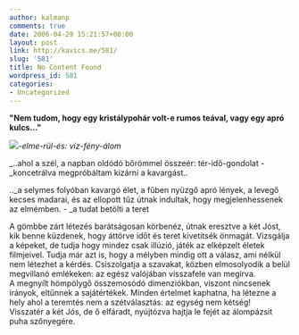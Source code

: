 ```yaml
---
author: kalmanp
comments: true
date: 2006-04-29 15:21:57+00:00
layout: post
link: http://kavics.me/581/
slug: '581'
title: No Content Found
wordpress_id: 581
categories:
- Uncategorized
---
```


**"Nem tudom, hogy egy kristálypohár volt-e rumos teával, vagy egy apró kulcs..."**




![](http://kavics.freeblog.hu/Files/!!water.jpg)_-elme-rül-és: víz-fény-álom_




_..ahol a szél, a napban oldódó bőrömmel összeér: tér-idő-gondolat - _koncetrálva megpróbáltam kizárni a kavargást..




.._a selymes folyóban kavargó élet, a fűben nyüzgő apró lények, a levegő kecses madarai, és az ellopott tűz útnak indultak, hogy megjelenhessenek az elmémben. - _a tudat betölti a teret  
  
A gömbbe zárt létezés barátságosan körbenéz, útnak eresztve a két Jóst, kik benne küzdenek, hogy áttörve időt és teret kivetítsék önmagát. Vizsgálja a képeket, de tudja hogy mindez csak illúzió, játék az elképzelt életek filmjeivel. Tudja már azt is, hogy a mélyben mindig ott a válasz, ami nélkül nem létezhet a kérdés. Csiszolgatja a szavakat, közben elmosolyodik a belül megvillanó emlékeken: az egész valójában visszafele van megírva.  
A megnyílt hömpölygő összemosódó dimenziókban, viszont nincsenek irányok, eltűnnek a sajátértékek. Minden értelmet kaphatna, ha létezne a hely ahol a teremtés nem a szétválasztás: az egység nem kétség!  
Visszatér a két Jós, de ő elfáradt, nyújtózva hajtja le fejét az álompázsit puha szőnyegére.

